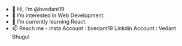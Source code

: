 - 👋 Hi, I’m @bvedant19
- 👀 I’m interested in Web Development.
- 🌱 I’m currently learning React.
- 📫 Reach me -
insta Account : bvedant19 
Linkdin Account : Vedant Bhugul 

<!---
bvedant19/bvedant19 is a ✨ special ✨ repository because its `README.md` (this file) appears on your GitHub profile.
You can click the Preview link to take a look at your changes.
--->
